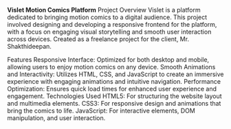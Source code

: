 **Vislet Motion Comics Platform**
Project Overview
Vislet is a platform dedicated to bringing motion comics to a digital audience. This project involved designing and developing a responsive frontend for the platform,
with a focus on engaging visual storytelling and smooth user interaction across devices. Created as a freelance project for the client, Mr. Shakthideepan.

Features
Responsive Interface: Optimized for both desktop and mobile, allowing users to enjoy motion comics on any device.
Smooth Animations and Interactivity: Utilizes HTML, CSS, and JavaScript to create an immersive experience with engaging animations and intuitive navigation.
Performance Optimization: Ensures quick load times for enhanced user experience and engagement.
Technologies Used
HTML5: For structuring the website layout and multimedia elements.
CSS3: For responsive design and animations that bring the comics to life.
JavaScript: For interactive elements, DOM manipulation, and user interaction.

